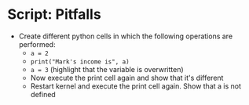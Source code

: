 # Script: Pitfalls

- Create different python cells in which the following operations are performed:
  - `a = 2`
  - `print("Mark's income is", a)`
  - `a = 3` (highlight that the variable is overwritten)
  - Now execute the print cell again and show that it's different
  - Restart kernel and execute the print cell again. Show that a is not defined
